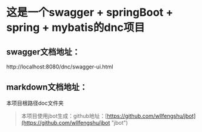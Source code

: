 # 这是一个swagger + springBoot + spring + mybatis的dnc项目

## swagger文档地址：
   http://localhost:8080/dnc/swagger-ui.html

## markdown文档地址：
   本项目根路径doc文件夹







> 本项目使用jbot生成：github地址：[https://github.com/wllfengshu/jbot](https://github.com/wllfengshu/jbot "jbot")

